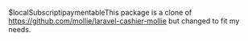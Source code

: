 
$localSubscriptipaymentableThis package is a clone of https://github.com/mollie/laravel-cashier-mollie but changed to fit my needs.